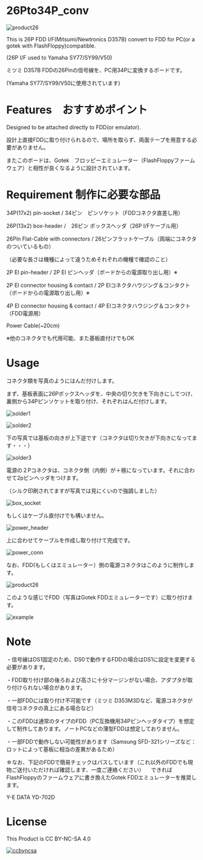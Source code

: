 # 26Pto34P_conv

![product26](https://github.com/marucome09/26Pto34P_conv/blob/master/product26.JPG )

This is 26P FDD I/F(Mitsumi/Newtronics D357B) convert to FDD for PC(or a gotek with FlashFloppy)compatible.

(26P I/F used to Yamaha SY77/SY99/V50)

ミツミ D357B FDDの26Pinの信号線を、PC用34Pに変換するボードです。

(Yamaha SY77/SY99/V50に使用されています)

# Features　おすすめポイント
Designed to be attached directly to FDD(or emulator).

設計上直接FDDに取り付けられるので、場所を取らず、両面テープを用意する必要がありません。

またこのボードは、Gotek　フロッピーエミュレーター（FlashFloppyファームウェア）と相性が良くなるように設計されています。


# Requirement 制作に必要な部品

34P(17x2) pin-socket / 34ピン　ピンソケット（FDDコネクタ直差し用）

26P(13x2) box-header /　26ピン ボックスヘッダ（26P I/Fケーブル用）

26Pin Flat-Cable with connectors / 26ピンフラットケーブル（両端にコネクタのついているもの）

（必要な長さは機種によって違うためそれぞれの機種で確認のこと）

2P EI pin-header / 2P EI ピンヘッダ（ボードからの電源取り出し用）※

2P EI connector housing & contact / 2P EIコネクタハウジング＆コンタクト（ボードからの電源取り出し用）※

4P EI connector housing & contact / 4P EIコネクタハウジング＆コンタクト（FDD電源用）

Power Cable(~20cm)

※他のコネクタでも代用可能、また基板直付けでもOK


# Usage

コネクタ類を写真のようにはんだ付けします。

まず、基板表面に26Pボックスヘッダを、中央の切り欠きを下向きにしてつけ、裏側から34Pピンソケットを取り付け、それぞれはんだ付けします。

![solder1](https://github.com/marucome09/26Pto34P_conv/blob/master/solder1.JPG )

![solder2](https://github.com/marucome09/26Pto34P_conv/blob/master/solder2.JPG )

下の写真では基板の向きが上下逆です（コネクタは切り欠きが下向きになってます・・・）

![solder3](https://github.com/marucome09/26Pto34P_conv/blob/master/solder3.JPG )

電源の２Pコネクタは、コネクタ側（内側）が＋極になっています。それに合わせて2pピンヘッダをつけます。

（シルク印刷されてますが写真では見にくいので強調しました）

![box_socket](https://github.com/marucome09/26Pto34P_conv/blob/master/box_socket.JPG )

もしくはケーブル直付けでも構いません。

![power_header](https://github.com/marucome09/26Pto34P_conv/blob/master/power_header.JPG )

上に合わせてケーブルを作成し取り付けて完成です。

![power_conn](https://github.com/marucome09/26Pto34P_conv/blob/master/power_conn.JPG )

なお、FDD(もしくはエミュレーター）側の電源コネクタはこのように制作します。

![product26](https://github.com/marucome09/26Pto34P_conv/blob/master/FDD_power.JPG )

このような感じでFDD（写真はGotek FDDエミュレーターです）に取り付けます。

![example](https://github.com/marucome09/26Pto34P_conv/blob/master/fit_example.JPG )

# Note

・信号線はDS1固定のため、DS0で動作するFDDの場合はDS1に設定を変更する必要があります。

・FDD取り付け部の後ろおよび高さに十分マージンがない場合、アダプタが取り付けられない場合があります。

・一部FDDには取り付け不可能です（ミツミ D353M3Dなど、電源コネクタが信号コネクタの真上にある場合など）

・このFDDは通常のタイプのFDD（PC互換機用34Pピンヘッダタイプ）を想定して制作してあります。ノートPCなどの薄型FDDは想定しておりません。

・一部FDDで動作しない可能性があります（Samsung SFD-321シリーズなど：ロットによって基板に相当の差異があるため）

☆なお、下記のFDDで簡易チェックはパスしています（これ以外のFDDでも現物ご送付いただければ確認します、一度ご連絡ください）
　できればFlashFloppyのファームウェアに書き換えたGotek FDDエミュレーターを推奨します。

Y-E DATA YD-702D

# License

This Product is CC BY-NC-SA 4.0

[![ccbyncsa](https://komtmt.files.wordpress.com/2015/04/by-nc-sa.png?w=150&h=52)](https://creativecommons.org/licenses/by-nc-sa/4.0/deed.ja) 
